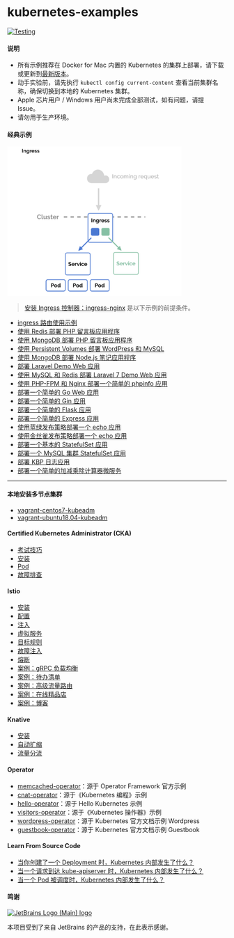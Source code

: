 # kubernetes-examples

[![Testing](https://github.com/jxlwqq/kubernetes-examples/actions/workflows/testing.yml/badge.svg)](https://github.com/jxlwqq/kubernetes-examples/actions/workflows/testing.yml)

#### 说明

* 所有示例推荐在 Docker for Mac 内置的 Kubernetes 的集群上部署，请下载或更新到[最新版本](https://docs.docker.com/desktop/mac/release-notes/)。
* 动手实验前，请先执行 `kubectl config current-content` 查看当前集群名称，确保切换到本地的 Kubernetes 集群。
* Apple 芯片用户 / Windows 用户尚未完成全部测试，如有问题，请提 Issue。
* 请勿用于生产环境。

#### 经典示例

<img src='./ingress.png' width='400'>

> [安装 Ingress 控制器：ingress-nginx](./ingress-nginx) 是以下示例的前提条件。

* [ingress 路由使用示例](deploying-simple-apple-and-banana-ingress)
* [使用 Redis 部署 PHP 留言板应用程序](deploying-php-guestbook-application-with-redis)
* [使用 MongoDB 部署 PHP 留言板应用程序](deploying-php-guestbook-application-with-mongodb)
* [使用 Persistent Volumes 部署 WordPress 和 MySQL](deploying-wordpress-and-mysql-with-persistent-volumes)
* [使用 MongoDB 部署 Node.js 笔记应用程序](deploying-nodejs-note-application-with-mongodb)
* [部署 Laravel Demo Web 应用](deploying-laravel-application)
* [使用 MySQL 和 Redis 部署 Laravel 7 Demo Web 应用](deploying-laravel-7-with-mysql-and-redis)
* [使用 PHP-FPM 和 Nginx 部署一个简单的 phpinfo 应用](deploying-simple-php-app-with-fpm-and-nginx)
* [部署一个简单的 Go Web 应用](deploying-hello-world-web-application-with-go)
* [部署一个简单的 Gin 应用](deploying-simple-hello-gin-app)  
* [部署一个简单的 Flask 应用](deploying-simple-hello-flask-app)
* [部署一个简单的 Express 应用](deploying-simple-hello-express-app)
* [使用蓝绿发布策略部署一个 echo 应用](deploying-simple-echo-app-using-blue-green-deployment)
* [使用金丝雀发布策略部署一个 echo 应用](deploying-simple-echo-app-using-canary-deployment)
* [部署一个基本的 StatefulSet 应用](deploying-basic-statefulset-app)
* [部署一个 MySQL 集群 StatefulSet 应用](deploying-replicated-mysql-statefulset-app)
* [部署 KBP 日志应用](deploying-kbp-journal-app)
* [部署一个简单的加减乘除计算器微服务](deploying-simple-microservice-using-gin-and-grpc)

---

#### 本地安装多节点集群

* [vagrant-centos7-kubeadm](multi-nodes-cluster/vagrant-centos7-kubeadm)
* [vagrant-ubuntu18.04-kubeadm](multi-nodes-cluster/vagrant-ubuntu18.04-kubeadm)

#### Certified Kubernetes Administrator (CKA) 

* [考试技巧](./cka-training/0.tips.md)
* [安装](./cka-training/1.installing.md)
* [Pod](./cka-training/2.pod.md)
* [故障排查](./cka-training/8.troubleshooting.md)

#### Istio

* [安装](istio/0.installing)
* [配置](istio/1.profile)
* [注入](istio/2.injection)
* [虚拟服务](istio/3.virtual-service)
* [目标规则](istio/4.destination-rule)
* [故障注入](istio/5.fault-injection)
* [熔断](istio/6.circuit-breaking)
* [案例：gRPC 负载均衡](https://github.com/jxlwqq/grpc-lb)
* [案例：待办清单](https://github.com/jxlwqq/todo)
* [案例：高级流量路由](istio/case-advanced-traffic-routing)
* [案例：在线精品店](istio/case-online-boutique)
* [案例：博客](https://github.com/jxlwqq/blog-microservices)

#### Knative

* [安装](knative/0.installing)
* [自动扩缩](knative/1.autoscale)
* [流量分流](knative/2.traffic-split)

#### Operator

* [memcached-operator](https://github.com/jxlwqq/memcached-operator)：源于 Operator Framework 官方示例
* [cnat-operator](https://github.com/jxlwqq/cnat-operator)：源于《Kubernetes 编程》示例
* [hello-operator](https://github.com/jxlwqq/hello-operator)：源于 Hello Kubernetes 示例
* [visitors-operator](https://github.com/jxlwqq/visitors-operator)：源于《Kubernetes 操作器》示例
* [wordpress-operator](https://github.com/jxlwqq/wordpress-operator)：源于 Kubernetes 官方文档示例 Wordpress
* [guestbook-operator](https://github.com/jxlwqq/guestbook-operator)：源于 Kubernetes 官方文档示例 Guestbook

#### Learn From Source Code

* [当你创建了一个 Deployment 时，Kubernetes 内部发生了什么？](./learn-from-source-code/what-happens-in-kubernetes-when-create-a-deployment.md)
* [当一个请求到达 kube-apiserver 时，Kubernetes 内部发生了什么？](./learn-from-source-code/what-happens-in-kubernetes-when-a-request-hits-kube-apiserver.md)
* [当一个 Pod 被调度时，Kubernetes 内部发生了什么？](./learn-from-source-code/what-happens-in-kubernetes-when-schedule-a-pod.md)

#### 鸣谢

[![JetBrains Logo (Main) logo](https://resources.jetbrains.com/storage/products/company/brand/logos/jb_beam.svg)](https://www.jetbrains.com/)

本项目受到了来自 JetBrains 的产品的支持，在此表示感谢。

